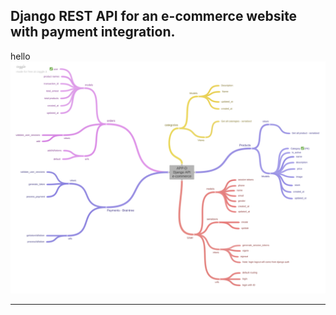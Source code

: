 ## Django REST API for an e-commerce website with payment integration.

<div class="card">
hello
</div>
<img src="appd.png" alt="drawing"/>

---
